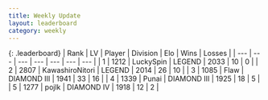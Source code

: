 ```yaml
---
title: Weekly Update
layout: leaderboard
category: weekly
---
```


{: .leaderboard}
| Rank | LV | Player | Division | Elo | Wins | Losses |
| --- | --- | --- | --- | --- | --- | --- |
| <span data-change="0">1</span> | 1212 | <span title="ID: 498412">LuckySpin</span> | LEGEND | <span data-change="-268">2033</span> | <span data-change="-94">10</span> | <span data-change="-19">0</span> |
| <span data-change="1">2</span> | 2807 | <span title="ID: 164871">KawashiroNitori</span> | LEGEND | <span data-change="-244">2014</span> | <span data-change="-140">26</span> | <span data-change="-37">10</span> |
| <span data-change="53">3</span> | 1085 | <span title="ID: 229845">Flaw</span> | DIAMOND III | <span data-change="-77">1941</span> | <span data-change="-188">33</span> | <span data-change="-164">16</span> |
| <span data-change="72">4</span> | 1339 | <span title="ID: 361226">Punai</span> | DIAMOND III | <span data-change="-85">1925</span> | <span data-change="-1">18</span> | <span data-change="3">5</span> |
| <span data-change="4">5</span> | 1277 | <span title="ID: 4783">pojlk</span> | DIAMOND IV | <span data-change="-225">1918</span> | <span data-change="-64">12</span> | <span data-change="-22">2</span> |